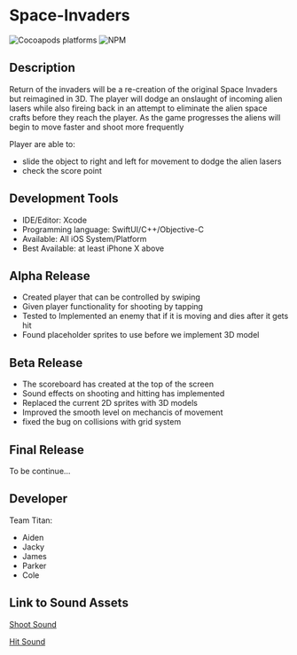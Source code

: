 # Space-Invaders
![Cocoapods platforms](https://img.shields.io/cocoapods/p/ios?color=gree&label=Platform&logo=apple) ![NPM](https://img.shields.io/npm/l/l)




## Description
Return of the invaders will be a re-creation of the original Space Invaders but reimagined in 3D. The player will dodge an onslaught of incoming alien lasers while also fireing back in an attempt to eliminate the alien space crafts before they reach the player. As the game progresses the aliens will begin to move faster and shoot more frequently </br>

Player are able to:
* slide the object to right and left for movement to dodge the alien lasers 
* check the score point
    
    

## Development Tools

* IDE/Editor: Xcode
* Programming language: SwiftUI/C++/Objective-C
* Available: All iOS System/Platform
* Best Available: at least iPhone X above 

## Alpha Release
* Created player that can be controlled by swiping
* Given player functionality for shooting by tapping
* Tested to Implemented an enemy that if it is moving and dies after it gets hit
* Found placeholder sprites to use before we implement 3D model

## Beta Release
* The scoreboard has created at the top of the screen
* Sound effects on shooting and hitting has implemented
* Replaced the current 2D sprites with 3D models
* Improved the smooth level on mechancis of movement
* fixed the bug on collisions with grid system

## Final Release

To be continue...


## Developer
Team Titan:

* Aiden
* Jacky
* James
* Parker
* Cole

## Link to Sound Assets

[Shoot Sound](https://freesound.org/people/Bird_man/sounds/317136/)

[Hit Sound](https://freesound.org/people/InspectorJ/sounds/448226/)
